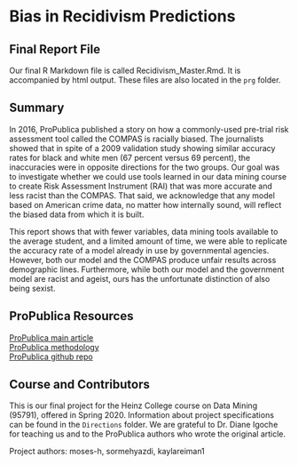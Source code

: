 # Bias in Recidivism Predictions

## Final Report File
Our final R Markdown file is called Recidivism_Master.Rmd. It is accompanied by html output. These files are also located in the `prg` folder.

## Summary
In 2016, ProPublica published a story on how a commonly-used pre-trial risk assessment tool called the COMPAS is racially biased. The journalists showed that in spite of a 2009 validation study showing similar accuracy rates for black and white men (67 percent versus 69 percent), the inaccuracies were in opposite directions for the two groups. Our goal was to investigate whether we could use tools learned in our data mining course to create Risk Assessment Instrument (RAI) that was more accurate and less racist than the COMPAS. That said, we acknowledge that any model based on American crime data, no matter how internally sound, will reflect the biased data from which it is built.

This report shows that with fewer variables, data mining tools available to the average student, and a limited amount of time, we were able to replicate the accuracy rate of a model already in use by governmental agencies. However, both our model and the COMPAS produce unfair results across demographic lines. Furthermore, while both our model and the government model are racist and ageist, ours has the unfortunate distinction of also being sexist. 

## ProPublica Resources
[ProPublica main article]( https://www.propublica.org/article/machine-bias-risk-assessments-in-criminal-sentencing)  
[ProPublica methodology]( https://www.propublica.org/article/how-we-analyzed-the-compas-recidivism-algorithm)  
[ProPublica github repo]( https://github.com/propublica/compas-analysis) 

## Course and Contributors
This is our final project for the Heinz College course on Data Mining (95791), offered in Spring 2020. Information about project specifications can be found in the `Directions` folder. We are grateful to Dr. Diane Igoche for teaching us and to the ProPublica authors who wrote the original article.  

Project authors: moses-h, sormehyazdi, kaylareiman1
